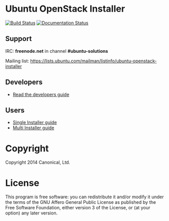 # Ubuntu OpenStack Installer
[![Build Status](https://travis-ci.org/Ubuntu-Solutions-Engineering/openstack-installer.svg?branch=master)](https://travis-ci.org/Ubuntu-Solutions-Engineering/openstack-installer)
[![Documentation Status](https://readthedocs.org/projects/ubuntu-cloud-installer/badge/?version=latest)](https://readthedocs.org/projects/ubuntu-cloud-installer/?badge=latest)

## Support

IRC: **freenode.net** in channel **#ubuntu-solutions**

Mailing list: https://lists.ubuntu.com/mailman/listinfo/ubuntu-openstack-installer

## Developers

* [Read the developers guide](http://ubuntu-cloud-installer.readthedocs.org/en/latest/developers.html)

## Users

* [Single Installer guide](http://ubuntu-cloud-installer.readthedocs.org/en/latest/single-installer.guide.html)
* [Multi Installer guide](http://ubuntu-cloud-installer.readthedocs.org/en/latest/multi-installer.guide.html)

# Copyright

Copyright 2014 Canonical, Ltd.

# License

This program is free software: you can redistribute it and/or modify
it under the terms of the GNU Affero General Public License as
published by the Free Software Foundation, either version 3 of the
License, or (at your option) any later version.
